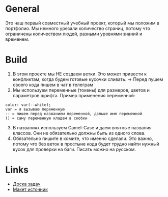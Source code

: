 # General
Это наш первый совместный учебный проект, который мы положим в портфолио. Мы немного урезали количество страниц, потому что ограничены количеством людей, разными уровнями знаний и временем.

# Build
1. В этом проекте мы НЕ создаем ветки. Это может привести к конфликтам, когда будем готовые кусочки сливать. → Перед пушем своего кода пишем в чат в телеграм
2. Мы используем переменные (токены) для размеров, цветов и параметров шрифта. 
Пример применения переменной:
```
color: var(--white);
var = я вызываю переменную
-- = пишем перед названием переменной, дальше имя переменной
() = саму переменную кладем в скобки
```
3. В названиях используем Camel-Case и даем внятные названия классов. Они не обязательно должны быть из одного слова.
4. Обязательно пишите в комите, что именно сделали. Это важно, потому что без веток в простыне кода будет трудно найти нужный кусок для проверки на баги. Писать можно на русском.

# Links
- [Доска задач](https://belporibet.kaiten.ru/space/492338)
- [Макет источник](https://www.figma.com/design/hKqOPuXfXYoiC3up37VkCn/AI-Blog-Website-UI-Template---Dark-Theme-%7C-Produce-UI-(Community)?node-id=18-214&node-type=canvas&t=QINBsGvrJXzjRtJm-0)
